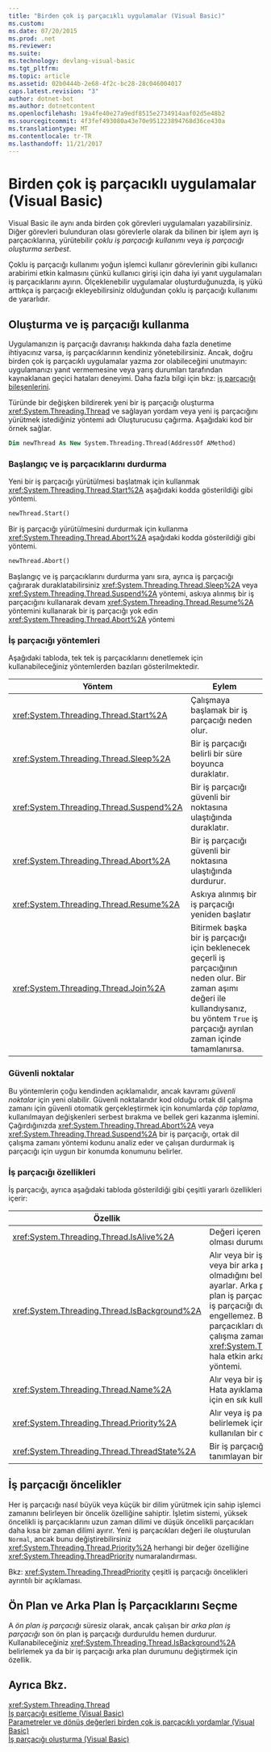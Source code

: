 ```yaml
---
title: "Birden çok iş parçacıklı uygulamalar (Visual Basic)"
ms.custom: 
ms.date: 07/20/2015
ms.prod: .net
ms.reviewer: 
ms.suite: 
ms.technology: devlang-visual-basic
ms.tgt_pltfrm: 
ms.topic: article
ms.assetid: 02b0444b-2e68-4f2c-bc28-28c046004017
caps.latest.revision: "3"
author: dotnet-bot
ms.author: dotnetcontent
ms.openlocfilehash: 19a4fe40e27a9edf8515e2734914aaf02d5e48b2
ms.sourcegitcommit: 4f3fef493080a43e70e951223894768d36ce430a
ms.translationtype: MT
ms.contentlocale: tr-TR
ms.lasthandoff: 11/21/2017
---
```

# <a name="multithreaded-applications-visual-basic"></a>Birden çok iş parçacıklı uygulamalar (Visual Basic)
Visual Basic ile aynı anda birden çok görevleri uygulamaları yazabilirsiniz. Diğer görevleri bulunduran olası görevlerle olarak da bilinen bir işlem ayrı iş parçacıklarına, yürütebilir *çoklu iş parçacığı kullanımı* veya *iş parçacığı oluşturma serbest*.  
  
 Çoklu iş parçacığı kullanımı yoğun işlemci kullanır görevlerinin gibi kullanıcı arabirimi etkin kalmasını çünkü kullanıcı girişi için daha iyi yanıt uygulamaları iş parçacıklarını ayırın. Ölçeklenebilir uygulamalar oluşturduğunuzda, iş yükü arttıkça iş parçacığı ekleyebilirsiniz olduğundan çoklu iş parçacığı kullanımı de yararlıdır.  
  
## <a name="creating-and-using-threads"></a>Oluşturma ve iş parçacığı kullanma  
 Uygulamanızın iş parçacığı davranışı hakkında daha fazla denetime ihtiyacınız varsa, iş parçacıklarının kendiniz yönetebilirsiniz. Ancak, doğru birden çok iş parçacıklı uygulamalar yazma zor olabileceğini unutmayın: uygulamanızı yanıt vermemesine veya yarış durumları tarafından kaynaklanan geçici hataları deneyimi. Daha fazla bilgi için bkz: [iş parçacığı bileşenlerini](http://msdn.microsoft.com/library/4f7c7377-a782-4bd0-aaa3-9db8c12945ee).  
  
 Türünde bir değişken bildirerek yeni bir iş parçacığı oluşturma <xref:System.Threading.Thread> ve sağlayan yordam veya yeni iş parçacığını yürütmek istediğiniz yöntemi adı Oluşturucusu çağırma. Aşağıdaki kod bir örnek sağlar.  
  
```vb  
Dim newThread As New System.Threading.Thread(AddressOf AMethod)  
```  
  
### <a name="starting-and-stopping-threads"></a>Başlangıç ve iş parçacıklarını durdurma  
 Yeni bir iş parçacığı yürütülmesi başlatmak için kullanmak <xref:System.Threading.Thread.Start%2A> aşağıdaki kodda gösterildiği gibi yöntemi.  
  
```vb  
newThread.Start()  
```  
  
 Bir iş parçacığı yürütülmesini durdurmak için kullanma <xref:System.Threading.Thread.Abort%2A> aşağıdaki kodda gösterildiği gibi yöntemi.  
  
```vb  
newThread.Abort()  
```  
  
 Başlangıç ve iş parçacıklarını durdurma yanı sıra, ayrıca iş parçacığı çağırarak duraklatabilirsiniz <xref:System.Threading.Thread.Sleep%2A> veya <xref:System.Threading.Thread.Suspend%2A> yöntemi, askıya alınmış bir iş parçacığını kullanarak devam <xref:System.Threading.Thread.Resume%2A> yöntemini kullanarak bir iş parçacığı yok edin <xref:System.Threading.Thread.Abort%2A> yöntemi  
  
### <a name="thread-methods"></a>İş parçacığı yöntemleri  
 Aşağıdaki tabloda, tek tek iş parçacıklarını denetlemek için kullanabileceğiniz yöntemlerden bazıları gösterilmektedir.  
  
|Yöntem|Eylem|  
|------------|------------|  
|<xref:System.Threading.Thread.Start%2A>|Çalışmaya başlamak bir iş parçacığı neden olur.|  
|<xref:System.Threading.Thread.Sleep%2A>|Bir iş parçacığı belirli bir süre boyunca duraklatır.|  
|<xref:System.Threading.Thread.Suspend%2A>|Bir iş parçacığı güvenli bir noktasına ulaştığında duraklatır.|  
|<xref:System.Threading.Thread.Abort%2A>|Bir iş parçacığı güvenli bir noktasına ulaştığında durdurur.|  
|<xref:System.Threading.Thread.Resume%2A>|Askıya alınmış bir iş parçacığı yeniden başlatır|  
|<xref:System.Threading.Thread.Join%2A>|Bitirmek başka bir iş parçacığı için beklenecek geçerli iş parçacığının neden olur. Bir zaman aşımı değeri ile kullandıysanız, bu yöntem `True` iş parçacığı ayrılan zaman içinde tamamlanırsa.|  
  
### <a name="safe-points"></a>Güvenli noktalar  
 Bu yöntemlerin çoğu kendinden açıklamalıdır, ancak kavramı *güvenli noktalar* için yeni olabilir. Güvenli noktalarıdır kod olduğu ortak dil çalışma zamanı için güvenli otomatik gerçekleştirmek için konumlarda *çöp toplama*, kullanılmayan değişkenleri serbest bırakma ve bellek geri kazanma işlemini. Çağırdığınızda <xref:System.Threading.Thread.Abort%2A> veya <xref:System.Threading.Thread.Suspend%2A> bir iş parçacığı, ortak dil çalışma zamanı yöntemi kodunu analiz eder ve çalışan durdurmak iş parçacığı için uygun bir konumda konumunu belirler.  
  
### <a name="thread-properties"></a>İş parçacığı özellikleri  
 İş parçacığı, ayrıca aşağıdaki tabloda gösterildiği gibi çeşitli yararlı özellikleri içerir:  
  
|Özellik|Değer|  
|--------------|-----------|  
|<xref:System.Threading.Thread.IsAlive%2A>|Değeri içeren `True` bir iş parçacığı etkin olması durumunda.|  
|<xref:System.Threading.Thread.IsBackground%2A>|Alır veya bir iş parçacığı olduğundan veya bir arka plan iş parçacığı olmalıdır olmadığını belirten bir Boole değeri ayarlar. Arka plan iş parçacıkları gibi ön plan iş parçacıkları olsa da bir arka plan iş parçacığı durdurma gelen bir işlem engellemez. Bir işleme ait tüm ön plan iş parçacıkları durdurulduğunda ortak dil çalışma zamanı işlem çağırarak sona <xref:System.Threading.Thread.Abort%2A> hala etkin arka plan iş parçacıkları yöntemi.|  
|<xref:System.Threading.Thread.Name%2A>|Alır veya bir iş parçacığı adını ayarlar. Hata ayıklama tek tek iş parçacığı bulmak için en sık kullanılır.|  
|<xref:System.Threading.Thread.Priority%2A>|Alır veya iş parçacığı planlama önceliğini belirlemek için işletim sistemi tarafından kullanılan bir değer ayarlar.|  
|<xref:System.Threading.Thread.ThreadState%2A>|Bir iş parçacığının durumu veya durumları tanımlayan bir değer içeriyor.|  
  
## <a name="thread-priorities"></a>İş parçacığı öncelikler  
 Her iş parçacığı nasıl büyük veya küçük bir dilim yürütmek için sahip işlemci zamanını belirleyen bir öncelik özelliğine sahiptir. İşletim sistemi, yüksek öncelikli iş parçacıklarını uzun zaman dilimi ve düşük öncelikli parçacıkları daha kısa bir zaman dilimi ayırır. Yeni iş parçacıkları değeri ile oluşturulan `Normal`, ancak bunu değiştirebilirsiniz <xref:System.Threading.Thread.Priority%2A> herhangi bir değer özelliğine <xref:System.Threading.ThreadPriority> numaralandırması.  
  
 Bkz: <xref:System.Threading.ThreadPriority> çeşitli iş parçacığı öncelikleri ayrıntılı bir açıklaması.  
  
## <a name="foreground-and-background-threads"></a>Ön Plan ve Arka Plan İş Parçacıklarını Seçme  
 A *ön plan iş parçacığı* süresiz olarak, ancak çalışan bir *arka plan iş parçacığı* son ön plan iş parçacığı durduruldu hemen durdurur. Kullanabileceğiniz <xref:System.Threading.Thread.IsBackground%2A> belirlemek ya da bir iş parçacığı arka plan durumunu değiştirmek için özellik.  
  
## <a name="see-also"></a>Ayrıca Bkz.  
 <xref:System.Threading.Thread>  
 [İş parçacığı eşitleme (Visual Basic)](../../../../visual-basic/programming-guide/concepts/threading/thread-synchronization.md)  
 [Parametreler ve dönüş değerleri birden çok iş parçacıklı yordamlar (Visual Basic)](../../../../visual-basic/programming-guide/concepts/threading/parameters-and-return-values-for-multithreaded-procedures.md)  
 [İş parçacığı oluşturma (Visual Basic)](../../../../visual-basic/programming-guide/concepts/threading/index.md)
